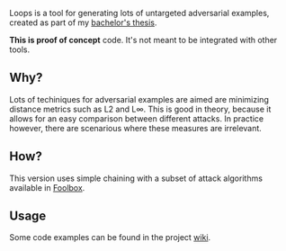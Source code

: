 
Loops is a tool for generating lots of untargeted adversarial examples, created as part of my [bachelor's thesis](https://github.com/RandomAdversary/Presentations/tree/master/FCSE%20%202019%20%7C%20bachelor's%20thesis).

**This is proof of concept** code. It's not meant to be integrated with other tools.

## Why?
Lots of techiniques for adversarial examples are aimed are minimizing distance metrics such as L2 and L∞. This is good in theory, because it allows for an easy comparison between different attacks. In practice however, there are scenarious where these measures are irrelevant.

## How?

This version uses simple chaining with a subset of attack algorithms available in [Foolbox](https://github.com/bethgelab/foolbox).


## Usage
Some code examples can be found in the project [wiki](https://github.com/RandomAdversary/Loops/wiki).
